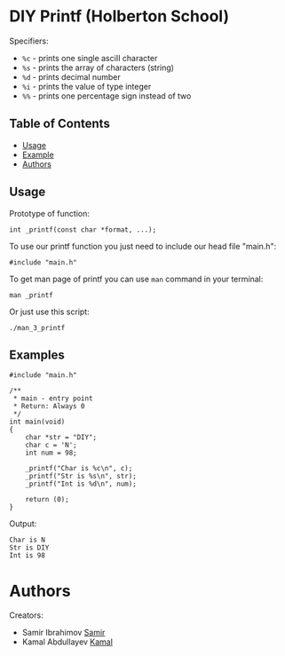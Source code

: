 # DIY Printf (Holberton School)


Specifiers:
- `%c` - prints one single asciII character
- `%s` - prints the array of characters (string)
- `%d` - prints decimal number
- `%i` - prints the value of type integer
- `%%` - prints one percentage sign instead of two
## Table of Contents
- [Usage](#usage)
- [Example](#example)
- [Authors](#authors)

## Usage

Prototype of function:
```
int _printf(const char *format, ...);
```

To use our printf function you just need to include our head file "main.h":
```
#include "main.h"
```
To get man page of printf you can use `man` command in your terminal:
```
man _printf
```
Or just use this script:
```
./man_3_printf
```

## Examples

```
#include "main.h"

/**
 * main - entry point
 * Return: Always 0
 */
int main(void)
{
    char *str = "DIY";
    char c = 'N';
    int num = 98;

    _printf("Char is %c\n", c);
    _printf("Str is %s\n", str);
    _printf("Int is %d\n", num);

    return (0);
}
```
Output:
```
Char is N
Str is DIY
Int is 98

```

# Authors
Creators:
- Samir Ibrahimov [Samir](https://github.com/samiribrh)
- Kamal Abdullayev [Kamal](https://github.com/KamalAbdullayev0)
